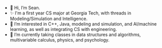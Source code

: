 - 👋 Hi, I’m Sean.
- ✨ I'm a first year CS major at Georgia Tech, with threads in Modeling/Simulation and Intelligence.
- 👀 I’m interested in C++, Java, modeling and simulation, and AI/machine learning, as well as integrating CS with engineering.
- 🌱 I’m currently taking classes in data structures and algorithms, multivariable calculus, physics, and psychology.

<!---
sliu750/sliu750 is a ✨ special ✨ repository because its `README.md` (this file) appears on your GitHub profile.
You can click the Preview link to take a look at your changes.
--->

